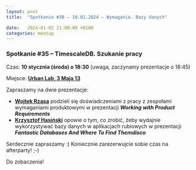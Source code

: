 ```yaml
---
layout: post
title:  "Spotkanie #38 – 10.01.2024 – Wymagania. Bazy danych"

date:   2024-01-02 21:00:00 +0100
categories: meetup
---
```


### Spotkanie #35 – TimescaleDB. Szukanie pracy

Czas: **10 stycznia (środa) o 18:30** (uwaga, zaczynamy prezentacje o 18:45) 

Miejsce: **[Urban Lab, 3 Maja 13](https://goo.gl/maps/xfBVTXEWcyR3U9XcA)**

Zapraszamy na dwie prezentacje:

* **[Wojtek Rząsa](https://twitter.com/wrzasa)** podzieli się doświadczeniami z pracy z zespołami wymaganiami produktowymi w prezentacji **_Working with Product Requirements_**
* **[Krzysztof Hasiński](https://www.linkedin.com/in/khasinski/)** opowie o tym, co zrobić, żeby wydajnie wykorzystywać bazy danych w aplikacjach rubiowych w prezentacji **_Fantastic Databases And Where To Find Themdisco_**

Serdecznie zapraszamy :) Koniecznie zarezerwujcie sobie czas na afterparty! ;-)

Do zobaczenia!
